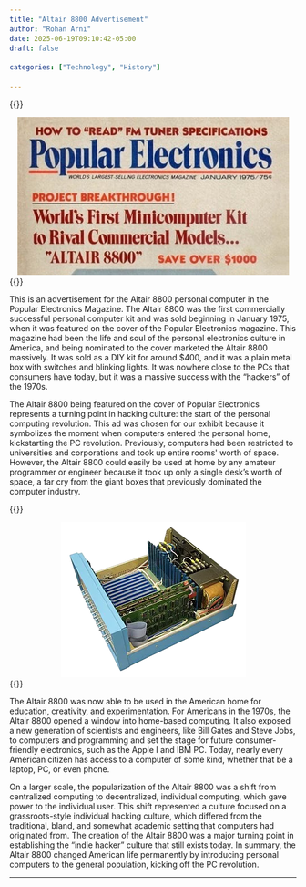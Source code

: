 ```yaml
---
title: "Altair 8800 Advertisement"
author: "Rohan Arni"
date: 2025-06-19T09:10:42-05:00
draft: false

categories: ["Technology", "History"] 

---
```


{{<rawhtml>}}
<center> <img src="images/altair.jpg" alt="Altair 8800 Advertisement" /> </center> {{</rawhtml>}}

This is an advertisement for the Altair 8800 personal computer in the Popular Electronics Magazine. The Altair 8800 was the first commercially successful personal computer kit and was sold beginning in January 1975, when it was featured on the cover of the Popular Electronics magazine. This magazine had been the life and soul of the personal electronics culture in America, and being nominated to the cover marketed the Altair 8800 massively. It was sold as a DIY kit for around $400, and it was a plain metal box with switches and blinking lights. It was nowhere close to the PCs that consumers have today, but it was a massive success with the “hackers” of the 1970s.


The Altair 8800 being featured on the cover of Popular Electronics represents a turning point in hacking culture: the start of the personal computing revolution. This ad was chosen for our exhibit because it symbolizes the moment when computers entered the personal home, kickstarting the PC revolution. Previously, computers had been restricted to universities and corporations and took up entire rooms' worth of space. However, the Altair 8800 could easily be used at home by any amateur programmer or engineer because it took up only a single desk’s worth of space, a far cry from the giant boxes that previously dominated the computer industry.

{{<rawhtml>}}<center> <img src="images/media.png" alt="Interior of Altair 8800" /> </center> {{</rawhtml>}}



The Altair 8800 was now able to be used in the American home for education, creativity, and experimentation. For Americans in the 1970s, the Altair 8800 opened a window into home-based computing. It also exposed a new generation of scientists and engineers, like Bill Gates and Steve Jobs, to computers and programming and set the stage for future consumer-friendly electronics, such as the Apple I and IBM PC. Today, nearly every American citizen has access to a computer of some kind, whether that be a laptop, PC, or even phone. 


On a larger scale, the popularization of the Altair 8800 was a shift from centralized computing to decentralized, individual computing, which gave power to the individual user. This shift represented a culture focused on a grassroots-style individual hacking culture, which differed from the traditional, bland, and somewhat academic setting that computers had originated from. The creation of the Altair 8800 was a major turning point in establishing the “indie hacker” culture that still exists today. In summary, the Altair 8800 changed American life permanently by introducing personal computers to the general population, kicking off the PC revolution. 

---